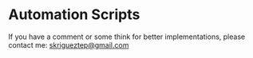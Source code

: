 # Automation Scripts

If you have a comment or some think for better implementations, please contact me: skrigueztep@gmail.com